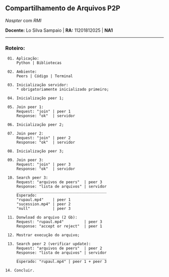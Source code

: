 ## **Compartilhamento de Arquivos P2P**

*Naspter* com *RMI*

**Docente:** Lo Silva Sampaio |
**RA:** 11201812025 | **NA1**
___

### **Roteiro:**

     01. Aplicação: 
         Python | Bibliotecas

     02. Ambiente: 
         Peers | Código | Terminal

     03. Inicialização servidor:
         * obrigatoriamente inicializado primeiro;

     04. Inicialização peer 1;

     05. Join peer 1:
         Request: "join" | peer 1
         Response: "ok"  | servidor 

     06. Inicialização peer 2;

     07. Join peer 2:
         Request: "join" | peer 2
         Response: "ok"  | servidor 

     08. Inicialização peer 3;

     09. Join peer 3:
         Request: "join" | peer 3
         Response: "ok"  | servidor 

     10. Search peer 3:
         Request: "arquivos de peers"  | peer 3
         Response: "lista de arquivos" | servidor
         ________________________________________
         Esperado: 
         "rupaul.mp4"    | peer 1 
         "sucession.mp4" | peer 2
         "null"          | peer 3

     11. Donwload do arquivo (2 Gb):
         Request: "rupaul.mp4"         | peer 3
         Response: "accept or reject"  | peer 1

     12. Mostrar execução do arquivo;

     13. Search peer 2 (verificar update):
         Request: "arquivos de peers"  | peer 2
         Response: "lista de arquivos" | servidor
         ________________________________________
         Esperado: "rupaul.mp4" | peer 1 + peer 3
    
    14. Concluir.